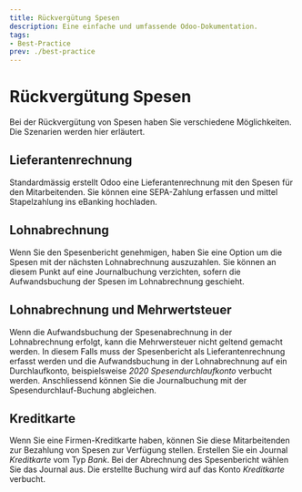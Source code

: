 ```yaml
---
title: Rückvergütung Spesen
description: Eine einfache und umfassende Odoo-Dokumentation.
tags:
- Best-Practice
prev: ./best-practice
---
```


# Rückvergütung Spesen

Bei der Rückvergütung von Spesen haben Sie verschiedene Möglichkeiten. Die Szenarien werden hier erläutert.

## Lieferantenrechnung

Standardmässig erstellt Odoo eine Lieferantenrechnung mit den Spesen für den Mitarbeitenden. Sie können eine SEPA-Zahlung erfassen und mittel Stapelzahlung ins eBanking hochladen. 

## Lohnabrechnung

Wenn Sie den Spesenbericht genehmigen, haben Sie eine Option um die Spesen mit der nächsten Lohnabrechnung auszuzahlen. Sie können an diesem Punkt auf eine Journalbuchung verzichten, sofern die Aufwandsbuchung der Spesen im Lohnabrechnung geschieht.

## Lohnabrechnung und Mehrwertsteuer

Wenn die Aufwandsbuchung der Spesenabrechnung in der Lohnabrechnung erfolgt, kann die Mehrwersteuer nicht geltend gemacht werden. In diesem Falls muss der Spesenbericht als Lieferantenrechnung erfasst werden und die Aufwandsbuchung in der Lohnabrechnung auf ein Durchlaufkonto, beispielsweise *2020 Spesendurchlaufkonto* verbucht werden. Anschliessend können Sie die Journalbuchung mit der Spesendurchlauf-Buchung abgleichen.

## Kreditkarte

Wenn Sie eine Firmen-Kreditkarte haben, können Sie diese Mitarbeitenden zur Bezahlung von Spesen zur Verfügung stellen. Erstellen Sie ein Journal *Kreditkarte* vom Typ *Bank*. Bei der Abrechnung des Spesenbericht wählen Sie das Journal aus. Die erstellte Buchung wird auf das Konto *Kreditkarte* verbucht.